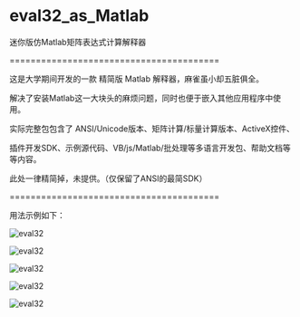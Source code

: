 ﻿# eval32_as_Matlab

迷你版仿Matlab矩阵表达式计算解释器

========================================

这是大学期间开发的一款 精简版 Matlab 解释器，麻雀虽小却五脏俱全。

解决了安装Matlab这一大块头的麻烦问题，同时也便于嵌入其他应用程序中使用。

实际完整包包含了 ANSI/Unicode版本、矩阵计算/标量计算版本、ActiveX控件、

   插件开发SDK、示例源代码、VB/js/Matlab/批处理等多语言开发包、帮助文档等等内容。
    
此处一律精简掉，未提供。（仅保留了ANSI的最简SDK）

========================================

用法示例如下：

![eval32](https://github.com/tankaishuai/eval32_as_Matlab/doc/1.jpg)

![eval32](https://github.com/tankaishuai/eval32_as_Matlab/doc/2.jpg)

![eval32](https://github.com/tankaishuai/eval32_as_Matlab/doc/3.jpg)

![eval32](https://github.com/tankaishuai/eval32_as_Matlab/doc/4.jpg)

![eval32](https://github.com/tankaishuai/eval32_as_Matlab/doc/5.jpg)
